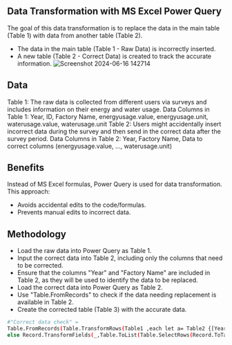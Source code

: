 ## Data Transformation with MS Excel Power Query
The goal of this data transformation is to replace the data in the main table (Table 1) with data from another table (Table 2).
- The data in the main table (Table 1 - Raw Data) is incorrectly inserted.
- A new table (Table 2 - Correct Data) is created to track the accurate information.
![Screenshot 2024-06-16 142714](https://github.com/stephanyed/replace-data-from-another-table/assets/170702920/47b567bd-0fd0-4309-8c8c-a82f52b30500)

## Data
Table 1: The raw data is collected from different users via surveys and includes information on their energy and water usage.
Data Columns in Table 1: Year, ID, Factory Name, energyusage.value, energyusage.unit, waterusage.value, waterusage.unit
Table 2: Users might accidentally insert incorrect data during the survey and then send in the correct data after the survey period.
Data Columns in Table 2: Year, Factory Name, Data to correct columns (energyusage.value, ..., waterusage.unit)

## Benefits
Instead of MS Excel formulas, Power Query is used for data transformation. This approach:
- Avoids accidental edits to the code/formulas.
- Prevents manual edits to incorrect data.

## Methodology
- Load the raw data into Power Query as Table 1.
- Input the correct data into Table 2, including only the columns that need to be corrected.
- Ensure that the columns "Year" and "Factory Name" are included in Table 2, as they will be used to identify the data to be replaced.
- Load the correct data into Power Query as Table 2.
- Use "Table.FromRecords" to check if the data needing replacement is available in Table 2.
- Create the corrected table (Table 3) with the accurate data.

```bash
#"Correct data check" =
Table.FromRecords(Table.TransformRows(Table1 ,each let a= Table2 {[Year=[Year],Factory Name=[Factory Name]]}? in if a is null then _
else Record.TransformFields(_,Table.ToList(Table.SelectRows(Record.ToTable(a),each [Value]<>null and [Value]<>""),each {_{0},(x)=>_{1}}),1)))

```

